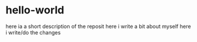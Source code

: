 # hello-world
here ia  a short description of the reposit
here i write a bit about myself
here i write/do the changes
